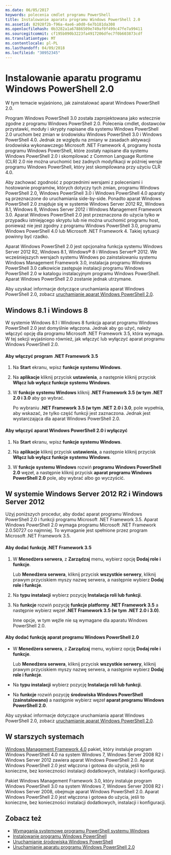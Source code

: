 ```yaml
---
ms.date: 06/05/2017
keywords: polecenia cmdlet programu PowerShell
title: Instalowanie aparatu programu Windows PowerShell 2.0
ms.assetid: 82928f2b-f96a-4ae6-a0d0-6e7b181da308
ms.openlocfilehash: 0b3282a1a67886509e749af0f499c47fe7a99411
ms.sourcegitcommit: cf195b090b3223fa4917206dfec7f0b603873cdf
ms.translationtype: MT
ms.contentlocale: pl-PL
ms.lasthandoff: 04/09/2018
ms.locfileid: "30952345"
---
```

# <a name="installing-the-windows-powershell-20-engine"></a>Instalowanie aparatu programu Windows PowerShell 2.0
W tym temacie wyjaśniono, jak zainstalować aparat Windows PowerShell 2.0.

Program Windows PowerShell 3.0 została zaprojektowana jako wstecznie zgodne z programu Windows PowerShell 2.0. Polecenia cmdlet, dostawców przystawki, moduły i skrypty napisane dla systemu Windows PowerShell 2.0 uruchom bez zmian w środowisku Windows PowerShell 3.0 i Windows PowerShell 4.0. Jednak ze względu na zmiany w zasadach aktywacji środowiska wykonawczego Microsoft .NET Framework 4, programy hosta programu Windows PowerShell, które zostały napisane dla systemu Windows PowerShell 2.0 i skompilować z Common Language Runtime (CLR) 2.0 nie można uruchomić bez żadnych modyfikacji w później wersje programu Windows PowerShell, który jest skompilowana przy użyciu CLR 4.0.

Aby zachować zgodność z poprzednimi wersjami z poleceniami i hostowanie programów, których dotyczy tych zmian, programu Windows PowerShell 2.0, Windows PowerShell 3.0 i Windows PowerShell 4.0 aparaty są przeznaczone do uruchamiania side-by-side. Ponadto aparat Windows PowerShell 2.0 znajduje się w systemie Windows Server 2012 R2, Windows 8.1, Windows 8, Windows Server 2012 i Windows Management Framework 3.0. Aparat Windows PowerShell 2.0 jest przeznaczona do użycia tylko w przypadku istniejącego skryptu lub nie można uruchomić programu host, ponieważ nie jest zgodny z programu Windows PowerShell 3.0, programu Windows PowerShell 4.0 lub Microsoft .NET Framework 4. Takiej sytuacji powinny być rzadko.

Aparat Windows PowerShell 2.0 jest opcjonalna funkcja systemu Windows Server 2012 R2, Windows 8.1, Windows® 8 i Windows Server® 2012. We wcześniejszych wersjach systemu Windows po zainstalowaniu systemu Windows Management Framework 3.0, instalacja programu Windows PowerShell 3.0 całkowicie zastępuje instalacji programu Windows PowerShell 2.0 w katalogu instalacyjnym programu Windows PowerShell. Aparat Windows PowerShell 2.0 zostanie jednak utrzymane.

Aby uzyskać informacje dotyczące uruchamiania aparat Windows PowerShell 2.0, zobacz [uruchamianie aparat Windows PowerShell 2.0](Starting-the-Windows-PowerShell-2.0-Engine.md).

## <a name="on-windows-81-and-windows-8"></a>Windows 8.1 i Windows 8
W systemie Windows 8.1 i Windows 8 funkcja aparat programu Windows PowerShell 2.0 jest domyślnie włączona. Jednak aby go użyć, należy włączyć opcję dla programu Microsoft .NET Framework 3.5, która wymaga. W tej sekcji wyjaśniono również, jak włączyć lub wyłączyć aparat programu Windows PowerShell 2.0.

#### <a name="to-turn-on-net-framework-35"></a>Aby włączyć program .NET Framework 3.5

1. Na **Start** ekranu, wpisz **funkcje systemu Windows**.

2. Na **aplikacje** kliknij przycisk **ustawienia**, a następnie kliknij przycisk **Włącz lub wyłącz funkcje systemu Windows**.

3. W **funkcje systemu Windows** kliknij **.NET Framework 3.5 (w tym .NET 2.0 i 3.0** aby go wybrać.

    Po wybraniu **.NET Framework 3.5 (w tym .NET 2.0 i 3.0**, pole wypełnia, aby wskazać, że tylko część funkcji jest zaznaczona. Jednak jest wystarczająca dla aparat Windows PowerShell 2.0.

#### <a name="to-turn-the-windows-powershell-20-engine-on-and-off"></a>Aby włączyć aparat Windows PowerShell 2.0 i wyłączyć

1. Na **Start** ekranu, wpisz **funkcje systemu Windows**.

2. Na **aplikacje** kliknij przycisk **ustawienia**, a następnie kliknij przycisk **Włącz lub wyłącz funkcje systemu Windows**.

3. W **funkcje systemu Windows** rozwiń **programu Windows PowerShell 2.0** węzeł, a następnie kliknij przycisk **aparat programu Windows PowerShell 2.0** pole, aby wybrać albo go wyczyścić.

## <a name="on-windows-server-2012-r2-and-windows-server-2012"></a>W systemie Windows Server 2012 R2 i Windows Server 2012
Użyj poniższych procedur, aby dodać aparat programu Windows PowerShell 2.0 i funkcji programu Microsoft .NET Framework 3.5. Aparat Windows PowerShell 2.0 wymaga programu Microsoft .NET Framework 2.0.50727 co najmniej. To wymaganie jest spełnione przez program Microsoft .NET Framework 3.5.

#### <a name="to-add-the-net-framework-35-feature"></a>Aby dodać funkcję .NET Framework 3.5

1. W **Menedżera serwera**, z **Zarządzaj** menu, wybierz opcję **Dodaj role i funkcje**.

    Lub **Menedżera serwera**, kliknij przycisk **wszystkie serwery**, kliknij prawym przyciskiem myszy nazwę serwera, a następnie wybierz **Dodaj role i funkcje**.

2. Na **typu instalacji** wybierz pozycję **Instalacja roli lub funkcji**.

3. Na **funkcje** rozwiń pozycję **funkcje platformy .NET Framework 3.5** a następnie wybierz węzeł **.NET Framework 3.5 (w tym .NET 2.0 i 3.0)**.

    Inne opcje, w tym węźle nie są wymagane dla aparatu Windows PowerShell 2.0.

#### <a name="to-add-the-windows-powershell-20-engine-feature"></a>Aby dodać funkcję aparat programu Windows PowerShell 2.0

- W **Menedżera serwera**, z **Zarządzaj** menu, wybierz opcję **Dodaj role i funkcje**.

    Lub **Menedżera serwera**, kliknij przycisk **wszystkie serwery**, kliknij prawym przyciskiem myszy nazwę serwera, a następnie wybierz **Dodaj role i funkcje**.

- Na **typu instalacji** wybierz pozycję **Instalacja roli lub funkcji**.

- Na **funkcje** rozwiń pozycję **środowiska Windows PowerShell (zainstalowano)** a następnie wybierz węzeł **aparat programu Windows PowerShell 2.0**.

Aby uzyskać informacje dotyczące uruchamiania aparat Windows PowerShell 2.0, zobacz [uruchamianie aparat Windows PowerShell 2.0](Starting-the-Windows-PowerShell-2.0-Engine.md).

## <a name="on-earlier-systems"></a>W starszych systemach
[Windows Management Framework 4.0](http://go.microsoft.com/fwlink/?LinkID=293881) pakiet, który instaluje program Windows PowerShell 4.0 na system Windows 7, Windows Server 2008 R2 i Windows Server 2012 zawiera aparat Windows PowerShell 2.0. Aparat Windows PowerShell 2.0 jest włączona i gotowa do użycia, jeśli to konieczne, bez konieczności instalacji dodatkowych, instalacji i konfiguracji.

Pakiet Windows Management Framework 3.0, który instaluje program Windows PowerShell 3.0 na system Windows 7, Windows Server 2008 R2 i Windows Server 2008, obejmuje aparat Windows PowerShell 2.0. Aparat Windows PowerShell 2.0 jest włączona i gotowa do użycia, jeśli to konieczne, bez konieczności instalacji dodatkowych, instalacji i konfiguracji.

## <a name="see-also"></a>Zobacz też
- [Wymagania systemowe programu PowerShell systemu Windows](Windows-PowerShell-System-Requirements.md)
- [Instalowanie programu Windows PowerShell](Installing-Windows-PowerShell.md)
- [Uruchamianie środowiska Windows PowerShell](https://technet.microsoft.com/en-us/library/8ec8c2d7-8e7c-4722-a3d2-498fe5739a8e)
- [Uruchamianie aparatu programu Windows PowerShell 2.0](Starting-the-Windows-PowerShell-2.0-Engine.md)